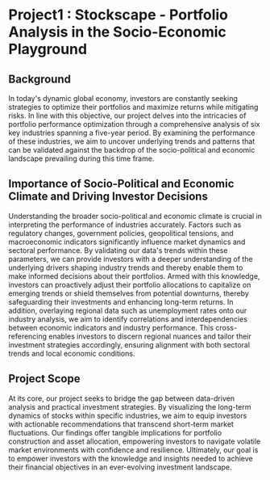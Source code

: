 # Project1 : Stockscape - Portfolio Analysis in the Socio-Economic Playground 
## Background 
In today's dynamic global economy, investors are constantly seeking strategies to optimize their portfolios and maximize returns while mitigating risks. In line with this objective, our project delves into the intricacies of portfolio performance optimization through a comprehensive analysis of six key industries spanning a five-year period. By examining the performance of these industries, we aim to uncover underlying trends and patterns that can be validated against the backdrop of the socio-political and economic landscape prevailing during this time frame.
## Importance of Socio-Political and Economic Climate and Driving Investor Decisions
Understanding the broader socio-political and economic climate is crucial in interpreting the performance of industries accurately. Factors such as regulatory changes, government policies, geopolitical tensions, and macroeconomic indicators significantly influence market dynamics and sectoral performance. By validating our data's trends within these parameters, we can provide investors with a deeper understanding of the underlying drivers shaping industry trends and thereby enable them to make informed decisions about their portfolios. Armed with this knowledge, investors can proactively adjust their portfolio allocations to capitalize on emerging trends or shield themselves from potential downturns, thereby safeguarding their investments and enhancing long-term returns.
In addition, overlaying regional data such as unemployment rates onto our industry analysis, we aim to identify correlations and interdependencies between economic indicators and industry performance. This cross-referencing enables investors to discern regional nuances and tailor their investment strategies accordingly, ensuring alignment with both sectoral trends and local economic conditions.
## Project Scope 
At its core, our project seeks to bridge the gap between data-driven analysis and practical investment strategies. By visualizing the long-term dynamics of stocks within specific industries, we aim to equip investors with actionable recommendations that transcend short-term market fluctuations. Our findings offer tangible implications for portfolio construction and asset allocation, empowering investors to navigate volatile market environments with confidence and resilience. Ultimately, our goal is to empower investors with the knowledge and insights needed to achieve their financial objectives in an ever-evolving investment landscape. 
